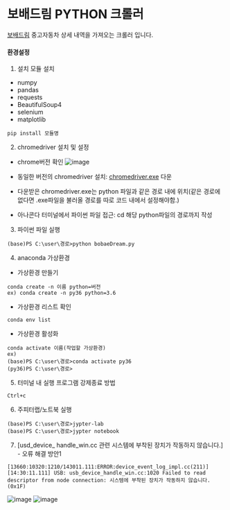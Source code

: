 # 보배드림 PYTHON 크롤러

[보배드림](https://www.bobaedream.co.kr/cyber/CyberCar.php?sel_m_gubun=ALL
) 중고자동차 상세 내역을 가져오는 크롤러 입니다.


#### 환경설정

1. 설치 모듈 설치
 - numpy
 - pandas
 - requests
 - BeautifulSoup4
 - selenium
 - matplotlib

```
pip install 모듈명
```

2. chromedriver 설치 및 설정
- chrome버전 확인
![image](https://user-images.githubusercontent.com/20199818/192540395-b8bdfe7f-dc36-4b8f-8d4c-24abd4e5d633.png)

- 동일한 버전의 chromedriver 설치: [chromedriver.exe](https://chromedriver.chromium.org/downloads) 다운

- 다운받은 chromedriver.exe는 python 파일과 같은 경로 내에 위치(같은 경로에 없다면 .exe파일을 불러올 경로를 따로 코드 내에서 설정해야함.)
- 아나콘다 터미널에서 파이썬 파일 접근: cd 해당 python파일의 경로까지 작성

3. 파이썬 파일 실행
```
(base)PS C:\user\경로>python bobaeDream.py
```


4. anaconda 가상환경
- 가상환경 만들기

```
conda create -n 이름 python=버전
ex) conda create -n py36 python=3.6
```
- 가상환경 리스트 확인
```
conda env list
```
- 가상환경 활성화
```
conda activate 이름(작업할 가상환경)
ex)
(base)PS C:\user\경로>conda activate py36
(py36)PS C:\user\경로>
```


5. 터미널 내 실행 프로그램 강제종료 방법
```
Ctrl+c 
```


6. 주피터랩/노트북 실행
```
(base)PS C:\user\경로>jypter-lab
(base)PS C:\user\경로>jypter notebook
```


7. [usd_device_ handle_win.cc 관련 시스템에 부착된 장치가 작동하지 않습니다.] - 오류 해결 방안1

```
[13660:10320:1210/143011.111:ERROR:device_event_log_impl.cc(211)] [14:30:11.111] USB: usb_device_handle_win.cc:1020 Failed to read descriptor from node connection: 시스템에 부착된 장치가 작동하지 않습니다. (0x1F)
```

![image](https://user-images.githubusercontent.com/20199818/198200000-3be1da97-fb3f-439d-b581-2b3c0148155c.png)
![image](https://user-images.githubusercontent.com/20199818/198200027-d50b9bba-cd5c-4485-ad7b-96b88313db8a.png)



